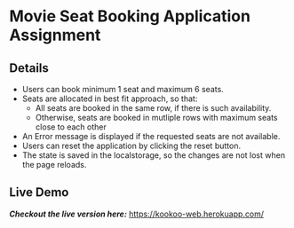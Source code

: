 # Movie Seat Booking Application Assignment

## Details

- Users can book minimum 1 seat and maximum 6 seats.
- Seats are allocated in best fit approach, so that:
  - All seats are booked in the same row, if there is such availability.
  - Otherwise, seats are booked in mutliple rows with maximum seats close to each other
- An Error message is displayed if the requested seats are not available.
- Users can reset the application by clicking the reset button.
- The state is saved in the localstorage, so the changes are not lost when the page reloads.

## Live Demo

**_Checkout the live version here:_** https://kookoo-web.herokuapp.com/
